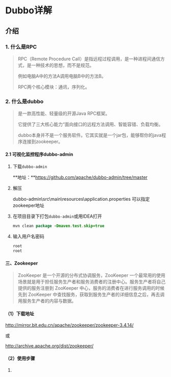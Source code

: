 ﻿# Dubbo详解

## 介绍

### 1. 什么是RPC

> RPC（Remote Procedure Call）是指远程过程调用，是一种进程间通信方式，是一种技术的思想，而不是规范。
>
> 例如电脑A中的方法A调用电脑B中的方法B。
>
> RPC两个核心模块：通讯，序列化。

### 2. 什么是dubbo

> 是一款高性能、轻量级的开源Java RPC框架。
>
> 它提供了三大核心能力“面向接口的远程方法调用、智能容错、负载均衡。
>
> dubbo本身并不是一个服务软件。它其实就是一个jar包，能够帮你的java程序连接到zookeeper。

#### 2.1 可视化监控程序dubbo-admin

1. 下载`dubbo-admin`

   **地址：**https://github.com/apache/dubbo-admin/tree/master

2. 解压

   dubbo-admin\src\main\resources\application.properties	可以指定zookeeper地址

3. 在项目目录下打包`dubbo-admin`或用IDEA打开

   ````java
   mvn clean package -Dmaven.test.skip=true
   ````

4. 输入用户名密码

   ````bash
   root
   root
   ````

#### 三、Zookeeper

> ZooKeeper 是一个开源的分布式协调服务，ZooKeeper 一个最常用的使用场景就是用于担任服务生产者和服务消费者的注册中心。服务生产者将自己提供的服务注册到 ZooKeeper 中心，服务的消费者在进行服务调用的时候先到 ZooKeeper 中查找服务，获取到服务生产者的详细信息之后，再去调用服务生产者的内容与数据。

#### （1）下载地址

http://mirror.bit.edu.cn/apache/zookeeper/zookeeper-3.4.14/

或

http://archive.apache.org/dist/zookeeper/

#### （2）使用步骤

1. 